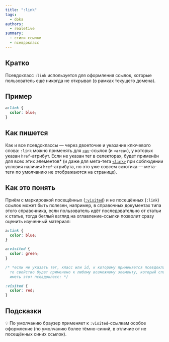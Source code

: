 ```yaml
---
title: ":link"
tags:
  - doka
authors:
  - realetive
summary:
  - стили ссылки
  - псевдокласс
---
```


## Кратко

Псевдокласс `:link` используется для оформления ссылок, которые пользователь ещё никогда не открывал (в рамках текущего домена).

## Пример

```css
a:link {
  color: blue;
}
```

## Как пишется

Как и все псевдоклассы — через двоеточие и указание ключевого слова: `:link` можно применять для [`<a>`](/html/doka/a)-ссылок (и `<area>`), у которых указан `href`-атрибут. Если не указан тег в селекторах, будет применён для всех этих элементов* (и даже для мета-тега [`<link>`](/html/link) при соблюдении условия наличия `href`-атрибута, но это уже совсем экзотика — мета-теги по умолчанию не отображаются на странице).

## Как это понять

Приём с маркировкой посещённых ([`:visited`](/css/visited)) и не посещённых (`:link`) ссылок может быть полезен, например, в справочных документах типа этого справочника, если пользователь идёт последовательно от статьи к статье, тогда беглый взгляд на оглавление-ссылки позволит сразу оценить изученный материал:

```css
a:link {
  color: blue;
}

a:visited {
  color: green;
}

/* *если не указать тег, класс или id, к которому применяется псевдокласс,
  то свойство будет применено к любому возможному элементу, который способен
  иметь этот псевдокласс: */

:visited {
  color: red;
}
```

## Подсказки

💡 По умолчанию браузер применяет к `:visited`-ссылкам особое оформление (по умолчанию более тёмно-синий, в отличие от не посещённых синих ссылок).
